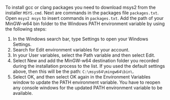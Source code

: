 To install gcc or clang packages you need to download msys2 from the installer `MSYS.cmd`. Next are commands in the packages file `packages.txt`. Open `msys2 msys` to insert commands in `packages.txt`.
Add the path of your MinGW-w64 bin folder to the Windows PATH environment variable by using the following steps:
1. In the Windows search bar, type Settings to open your Windows Settings.
2. Search for Edit environment variables for your account.
3. In your User variables, select the Path variable and then select Edit.
4. Select New and add the MinGW-w64 destination folder you recorded during the installation process to the list. If you used the default settings above, then this will be the path: `C:\msys64\mingw64\bin\`.
5. Select OK, and then select OK again in the Environment Variables window to update the PATH environment variable. You have to reopen any console windows for the updated PATH environment variable to be available.
